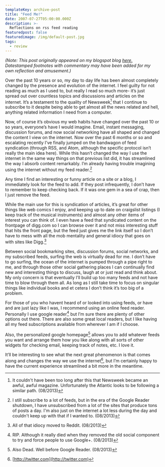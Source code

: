 ```yaml
---
templateKey: archive-post
title: "Feed Me!"
date: 2007-07-27T05:00:00.000Z
description: >-
  Reflections on rss feed reading
featuredpost: false
featuredimage: /img/default-post.jpg
tags:
  - review
---
```


*(Note: This post originally appeared on my blogspot blog [here.][1] Datestamped footnotes with commentary may have been added for my own reflection and amusement.)*

 [1]: http://craigtsoandso.blogspot.com/2007/07/feed-me.html

Over the past 10 years or so, my day to day life has been almost completely changed by the presence and evolution of the internet. I feel guilty for not reading as much as I used to, but really I read so much more- it’s just spread out over countless topics and discussions and articles on the internet. It’s a testament to the quality of Newsweek[^1] that I continue to subscribe to it despite being able to get almost all the news related and hell, anything related information I need from a computer.

 [^1]: It couldn't have been too long after this that Newsweek became an awful, awful magazine. Unfortunately the Atlantic looks to be following a similar path. (08/2013)

Now, of course it’s obvious my web habits have changed over the past 10 or so years, everyone’s have I would imagine. Email, instant messaging, discussion forums, and now social networking have all shaped and changed the content I view on the internet. Now over the past 6 months or so and escalating recently I’ve finally jumped on the bandwagon of feed syndication (through RSS, and Atom, although the specific protocol isn’t really the main idea here). While this hasn’t changed the way I use the internet in the same way things on that previous list did, it has streamlined the way I absorb content remarkably. I’m already having trouble imagining using the internet without my feed reader.[^2]

 [^2]: I still subscribe to a lot of feeds, but in the era of the Google Reader shutdown, I have unsubscribed from a lot of the sites that produce tons of posts a day. I'm also just on the internet a lot less during the day and couldn't keep up with that if I wanted to. (08/2013) 

Any time I find an interesting or funny article on a site or a blog, I immediately look for the feed to add. If they post infrequently, I don’t have to remember to keep checking back. If it was one gem in a sea of crap, then I just remove the feed.

While the main use for this is syndication of articles, it’s great for other things like web comics I enjoy, and keeping up to date on craigslist listings (I keep track of the musical instruments) and almost any other items of interest you can think of. I even have a feed that syndicated content on the frontpage of digg.com so I can browse over it and not miss interesting stuff that hits the front page, but the feed just gives me the link itself so I don’t have to mess with all the mob mentality and general idiocy that goes on with sites like Digg.[^3]

 [^3]: All of that idiocy moved to Reddit. (08/2013) 

Between social bookmarking sites, discussion forums, social networks, and my subscribed feeds, surfing the web is virtually dead for me. I don’t have to go surfing, the ocean of the internet is pumped through a pipe right to me, and through those other social gathering places I can continually find new and interesting things to discuss, laugh at or just read and think about. My only concern is that eventually I’ll build up too many feeds and not have time to blow through them all. As long as I still take time to focus on singular things like individual books and et cetera I don’t think it’s too big of a problem.

For those of you who havent heard of or looked into using feeds, or have and are just lazy like I was, I recommend using an online feed reader. Personally I use google reader[^4] but I’m sure there are plenty of other options out there. There are also some great local readers, but I like having all my feed subscriptions available from wherever I am if I choose.

 [^4]: RIP. Although it really died when they removed the old social component to try and force people to use Google+. (08/2013) 

Also, the personalized google homepage[^5] allows you to add whatever feeds you want and arrange them how you like along with all sorts of other widgets for checking email, keeping track of notes, etc. I love it.

 [^5]: Also Dead. Well before Google Reader. (08/2013) 

It’ll be interesting to see what the next great phenomenon is that comes along and changes the way we use the internet[^6], but I’m certainly happy to have the current experience streamlined a bit more in the meantime.

 [^6]: [http://twitter.com](http://twitter.com) 